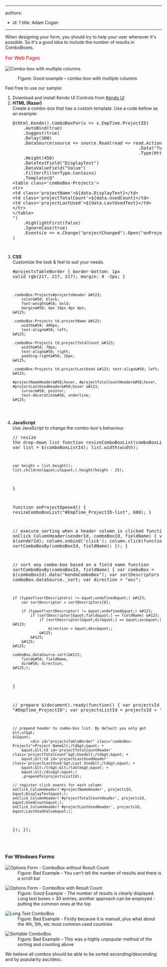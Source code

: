 

---
authors:
  - id: 1
    title: Adam Cogan
---




<span class='intro'> <p>When designing your form, you should try to help your user whenever it's possible. So it's a good idea to include the number of results in ComboBoxes.</p> </span>

​<span style="color&#58;#ff0000;font-family&#58;'segoe ui', 'trebuchet ms', tahoma, arial, verdana, sans-serif;font-size&#58;1.15em;line-height&#58;1.4;">For Web Pages</span><dl class="goodImage"><dt> 
      <img alt="Combo-box with multiple columns" src="/DesignandPresentation/RulestoBetterInterfacesControls/PublishingImages/combo-box-multiple-col.jpg" /> 
   </dt><dd>Figure&#58; Good example – combo-box with multiple columns</dd></dl> Feel free to use our sample&#58; 
<ol><li>Download and install Kendo UI Controls from 
      <a href="http&#58;//www.kendoui.com/" target="_blank">Kendo UI</a></li><li>
      <strong>HTML (Razor)</strong><br> Create a combo-box that has a custom template. Use a code bellow as an example&#58; 
      <div class="greyBox"><pre>@(Html.Kendo().ComboBoxFor(x =&gt; x.EmpTime.ProjectID)
    .AutoBind(true)
    .Suggest(true)
    .Delay(300)
    .DataSource(source =&gt; source.Read(read =&gt; read.Action(&quot;ProjectNameAjaxBind&quot;, &quot;Ajax&quot;)
                                                .Data(&quot;function() &#123; return &#123;clientId &#58; getClientId()&#125;; &#125;&quot;)
                                                .Type(HttpVerbs.Post)))
    .Height(450)
    .DataTextField(&quot;DisplayText&quot;)
    .DataValueField(&quot;Value&quot;)
    .Filter(FilterType.Contains)
    .Template(@&quot;
&lt;table class='comboBox-Projects'&gt;
&lt;tr&gt;
&lt;td class='projectName'&gt;$&#123;data.DisplayText&#125;&lt;/td&gt;
&lt;td class='projectTotalCount'&gt;$&#123;data.UsedCount&#125;&lt;/td&gt;
&lt;td class='projectLastUsed'&gt;$&#123;data.LastUsedText&#125;&lt;/td&gt;
&lt;/tr&gt;
&lt;/table&gt;
&quot;)
    .HighlightFirst(false)
    .IgnoreCase(true)
    .Events(e =&gt; e.Change(&quot;projectChanged&quot;).Open(&quot;onProjectOpened&quot;))
)

</pre></div></li><li>
      <strong>CSS</strong><br> Customize the look &amp; feel to suit your needs. 
      <div class="greyBox"><pre>#projectsTableBorder &#123;
        border-bottom&#58; 1px solid rgb(217, 217, 217);
        margin&#58; 0 -2px;
    &#125;
 
    .comboBox-Projects#projectsHeader &#123;
        color&#58; black;
        font-weight&#58; bold;
        margin&#58; 4px 16px 4px 4px;
    &#125;
 
    .comboBox-Projects td.projectName &#123;
        width&#58; 400px;
        text-align&#58; left;
    &#125;
 
    .comboBox-Projects td.projectTotalCount &#123;
        width&#58; 70px;
        text-align&#58; right;
        padding-right&#58; 16px;
    &#125;
 
    .comboBox-Projects td.projectLastUsed &#123; text-align&#58; left; &#125;
 
    #projectNameHeader&#58;hover, #projectTotalCountHeader&#58;hover, #projectLastUsedHeader&#58;hover &#123;
        cursor&#58; pointer;
        text-decoration&#58; underline;
    &#125;
</pre></div></li><li>
      <strong>JavaScript</strong><br> Use JavaScript to change the combo-box's behaviour. 
      <div class="greyBox"><pre>// resize the drop-down list
function resizeComboBoxList(comboBoxListId, width) &#123;
    var list = $(comboBoxListId);
    list.width(width);
 
    var height = list.height();
    list.children(&quot;ul&quot;).height(height - 25);
&#125;
 
function onProjectOpened() &#123;
    resizeComboBoxList(&quot;#EmpTime_ProjectID-list&quot;, 600);
&#125;
 
// execute sorting when a header column is clicked
function onClick_ColumnHeader(senderId, comboBoxId, fieldName) &#123;
    var column = $(senderId);
    column.unbind('click');
    column.click(function() &#123;
        sortComboBoxBy(comboBoxId, fieldName);
    &#125;);
&#125;
 
// sort any combo-box based on a field name
function sortComboBoxBy(comboBoxId, fieldName) &#123;
    var comboBox = $(comboBoxId).data(&quot;kendoComboBox&quot;);
    var sortDescriptors = comboBox.dataSource._sort;
    var direction = &quot;asc&quot;;
 
    if (typeof(sortDescriptors) != &quot;undefined&quot;) &#123;
        var sortDescriptor = sortDescriptors[0];
 
        if (typeof(sortDescriptor) != &quot;undefined&quot;) &#123;
            if (sortDescriptor[&quot;field&quot;] == fieldName) &#123;
                if (sortDescriptor[&quot;dir&quot;] == &quot;asc&quot;) &#123;
                    direction = &quot;desc&quot;;
                &#125;
            &#125;
        &#125;
    &#125;
 
    comboBox.dataSource.sort(&#123;
        field&#58; fieldName,
        dir&#58; direction,
    &#125;);
&#125;
 
// prepare 
$(document).ready(function() &#123;
    var projectsId = &quot;#EmpTime_ProjectID&quot;;
   var projectsListId = projectsId + '-list';
   
    // prepend header to combo-box list. By default you only get &lt;ul&gt;
    $(&quot;
            <div id="projectsTableBorder" class="comboBox-Projects">Project Name&lt;/td&gt;&quot; +
        &quot;&lt;td id='projectTotalCountHeader' class='projectTotalCount'&gt;Used&lt;/td&gt;&quot; +
        &quot;&lt;td id='projectLastUsedHeader' class='projectLastUsed'&gt;Last Used&lt;/td&gt;&quot; +
        &quot;&lt;/tr&gt;&lt;/table&gt;&quot; +
        &quot;&lt;/div&gt;&quot;)
        .prependTo(projectsListId);
 
    // register click events for each column
    onClick_ColumnHeader('#projectNameHeader', projectsId, &quot;DisplayText&quot;);
    onClick_ColumnHeader('#projectTotalCountHeader', projectsId, &quot;UsedCount&quot;);
    onClick_ColumnHeader('#projectLastUsedHeader', projectsId, &quot;LastUsedValue&quot;);
&#125;);
&#125;);
 </div></pre></div></li></ol><h3>For Windows Forms</h3><dl class="badImage"><dt> 
      <img alt="Options Form - ComboBox without Result Count" src="http&#58;//www.ssw.com.au/ssw/Standards/Rules/Images/ComboWF-1.jpg" /> 
   </dt><dd>Figure&#58; Bad Example - You can't tell the number of results and there is a scroll bar</dd></dl><dl class="goodImage"><dt> 
      <img alt="Options Form - ComboBox with Result Count" src="http&#58;//www.ssw.com.au/ssw/Standards/Rules/Images/ComboWF-2.jpg" /> 
   </dt><dd>Figure&#58; Good Example - The number of results is clearly displayed. Long text boxes &gt; 30 entries, another approach can be employed - putting the common ones at the top</dd></dl><dl class="badImage"><dt> 
      <img alt="Long Text ComboBox" src="http&#58;//www.ssw.com.au/ssw/Standards/Rules/Images/Rule38LongTextCombobox.jpg" /> 
   </dt><dd>Figure&#58; Bad Example - Firstly because it is manual, plus what about the 4th, 5th, etc most common used countries</dd></dl><dl class="badImage"><dt> 
      <img alt="Sortable ComboBox" src="http&#58;//www.ssw.com.au/ssw/Standards/Rules/Images/rule38SortableCombobox.jpg" /> 
   </dt><dd>Figure&#58; Bad Example – This was a highly unpopular method of the sorting and counting above</dd></dl><div>We believe all combos should be able to be sorted ascending/descending and by popularity asc/desc.</div>


